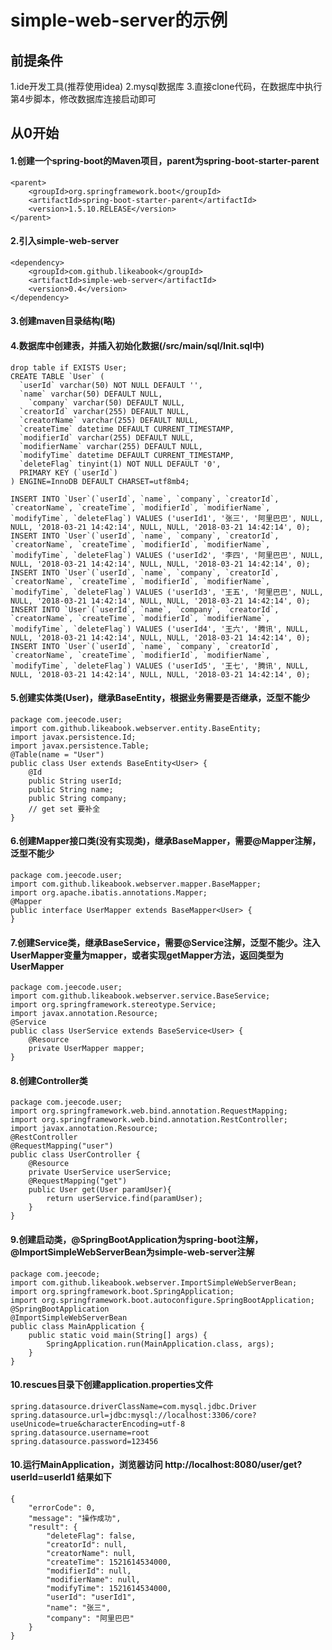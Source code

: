 # simple-web-server的示例
## 前提条件
1.ide开发工具(推荐使用idea)
2.mysql数据库
3.直接clone代码，在数据库中执行第4步脚本，修改数据库连接启动即可
## 从0开始
#### 1.创建一个spring-boot的Maven项目，parent为spring-boot-starter-parent
	<parent>
		<groupId>org.springframework.boot</groupId>
		<artifactId>spring-boot-starter-parent</artifactId>
		<version>1.5.10.RELEASE</version>
	</parent>
#### 2.引入simple-web-server
	<dependency>
		<groupId>com.github.likeabook</groupId>
		<artifactId>simple-web-server</artifactId>
		<version>0.4</version>
	</dependency>
#### 3.创建maven目录结构(略)
#### 4.数据库中创建表，并插入初始化数据(/src/main/sql/Init.sql中)
	drop table if EXISTS User;
	CREATE TABLE `User` (
	  `userId` varchar(50) NOT NULL DEFAULT '',
	  `name` varchar(50) DEFAULT NULL,
		`company` varchar(50) DEFAULT NULL,
	  `creatorId` varchar(255) DEFAULT NULL,
	  `creatorName` varchar(255) DEFAULT NULL,
	  `createTime` datetime DEFAULT CURRENT_TIMESTAMP,
	  `modifierId` varchar(255) DEFAULT NULL,
	  `modifierName` varchar(255) DEFAULT NULL,
	  `modifyTime` datetime DEFAULT CURRENT_TIMESTAMP,
	  `deleteFlag` tinyint(1) NOT NULL DEFAULT '0',
	  PRIMARY KEY (`userId`)
	) ENGINE=InnoDB DEFAULT CHARSET=utf8mb4;

	INSERT INTO `User`(`userId`, `name`, `company`, `creatorId`, `creatorName`, `createTime`, `modifierId`, `modifierName`, `modifyTime`, `deleteFlag`) VALUES ('userId1', '张三', '阿里巴巴', NULL, NULL, '2018-03-21 14:42:14', NULL, NULL, '2018-03-21 14:42:14', 0);
	INSERT INTO `User`(`userId`, `name`, `company`, `creatorId`, `creatorName`, `createTime`, `modifierId`, `modifierName`, `modifyTime`, `deleteFlag`) VALUES ('userId2', '李四', '阿里巴巴', NULL, NULL, '2018-03-21 14:42:14', NULL, NULL, '2018-03-21 14:42:14', 0);
	INSERT INTO `User`(`userId`, `name`, `company`, `creatorId`, `creatorName`, `createTime`, `modifierId`, `modifierName`, `modifyTime`, `deleteFlag`) VALUES ('userId3', '王五', '阿里巴巴', NULL, NULL, '2018-03-21 14:42:14', NULL, NULL, '2018-03-21 14:42:14', 0);
	INSERT INTO `User`(`userId`, `name`, `company`, `creatorId`, `creatorName`, `createTime`, `modifierId`, `modifierName`, `modifyTime`, `deleteFlag`) VALUES ('userId4', '王六', '腾讯', NULL, NULL, '2018-03-21 14:42:14', NULL, NULL, '2018-03-21 14:42:14', 0);
	INSERT INTO `User`(`userId`, `name`, `company`, `creatorId`, `creatorName`, `createTime`, `modifierId`, `modifierName`, `modifyTime`, `deleteFlag`) VALUES ('userId5', '王七', '腾讯', NULL, NULL, '2018-03-21 14:42:14', NULL, NULL, '2018-03-21 14:42:14', 0);
	
#### 5.创建实体类(User)，继承BaseEntity<User>，根据业务需要是否继承，泛型不能少
	package com.jeecode.user;
	import com.github.likeabook.webserver.entity.BaseEntity;
	import javax.persistence.Id;
	import javax.persistence.Table;
	@Table(name = "User")
	public class User extends BaseEntity<User> {
		@Id
		public String userId;
		public String name;
		public String company;
		// get set 要补全
	}
	
#### 6.创建Mapper接口类(没有实现类)，继承BaseMapper<User>，需要@Mapper注解，泛型不能少
	package com.jeecode.user;
	import com.github.likeabook.webserver.mapper.BaseMapper;
	import org.apache.ibatis.annotations.Mapper;
	@Mapper
	public interface UserMapper extends BaseMapper<User> {
	}
	
#### 7.创建Service类，继承BaseService<User>，需要@Service注解，泛型不能少。注入UserMapper变量为mapper，或者实现getMapper方法，返回类型为UserMapper
	package com.jeecode.user;
	import com.github.likeabook.webserver.service.BaseService;
	import org.springframework.stereotype.Service;
	import javax.annotation.Resource;
	@Service
	public class UserService extends BaseService<User> {
		@Resource
		private UserMapper mapper;
	}
	
#### 8.创建Controller类
	package com.jeecode.user;
	import org.springframework.web.bind.annotation.RequestMapping;
	import org.springframework.web.bind.annotation.RestController;
	import javax.annotation.Resource;
	@RestController
	@RequestMapping("user")
	public class UserController {
		@Resource
		private UserService userService;
		@RequestMapping("get")
		public User get(User paramUser){
			return userService.find(paramUser);
		}
	}
	
#### 9.创建启动类，@SpringBootApplication为spring-boot注解，@ImportSimpleWebServerBean为simple-web-server注解
	package com.jeecode;
	import com.github.likeabook.webserver.ImportSimpleWebServerBean;
	import org.springframework.boot.SpringApplication;
	import org.springframework.boot.autoconfigure.SpringBootApplication;
	@SpringBootApplication
	@ImportSimpleWebServerBean
	public class MainApplication {
		public static void main(String[] args) {
			SpringApplication.run(MainApplication.class, args);
		}
	}
	
#### 10.rescues目录下创建application.properties文件
	spring.datasource.driverClassName=com.mysql.jdbc.Driver
	spring.datasource.url=jdbc:mysql://localhost:3306/core?useUnicode=true&characterEncoding=utf-8
	spring.datasource.username=root
	spring.datasource.password=123456
	
#### 10.运行MainApplication，浏览器访问 http://localhost:8080/user/get?userId=userId1 结果如下
    {
        "errorCode": 0,
        "message": "操作成功",
        "result": {
            "deleteFlag": false,
            "creatorId": null,
            "creatorName": null,
            "createTime": 1521614534000,
            "modifierId": null,
            "modifierName": null,
            "modifyTime": 1521614534000,
            "userId": "userId1",
            "name": "张三",
            "company": "阿里巴巴"
        }
    }

